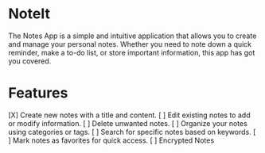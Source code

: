 # NoteIt

The Notes App is a simple and intuitive application that allows you to create and manage your personal notes. 
Whether you need to note down a quick reminder, make a to-do list, or store important information, this app has got you covered.

# Features

[X] Create new notes with a title and content.
[ ] Edit existing notes to add or modify information.
[ ] Delete unwanted notes.
[ ] Organize your notes using categories or tags.
[ ] Search for specific notes based on keywords.
[ ] Mark notes as favorites for quick access.
[ ] Encrypted Notes
